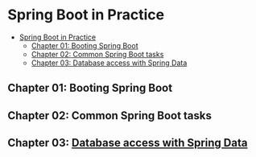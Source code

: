 # Spring Boot in Practice

- [Spring Boot in Practice](#spring-boot-in-practice)
  - [Chapter 01: Booting Spring Boot](#chapter-01-booting-spring-boot)
  - [Chapter 02: Common Spring Boot tasks](#chapter-02-common-spring-boot-tasks)
  - [Chapter 03: Database access with Spring Data](#chapter-03-database-access-with-spring-data)

## Chapter 01: Booting Spring Boot
## Chapter 02: Common Spring Boot tasks
## Chapter 03: [Database access with Spring Data](./ch03/README.md)
